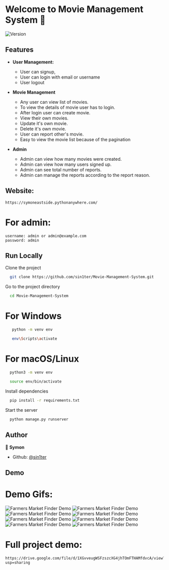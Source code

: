 # Welcome to Movie Management System 👋

![Version](https://img.shields.io/badge/version-v1-blue.svg?cacheSeconds=2592000)

## Features

- **User Management:**
  - User can signup, 
  - User can login with email or username
  - User logout

- **Movie Management**
  - Any user can view list of movies.
  - To view the details of movie user has to login.
  - After login user can create movie.
  - View their own movies. 
  - Update it's own movie.
  - Delete it's own movie.
  - User can report other's movie.
  - Easy to view the movie list because of the pagination

- **Admin**
    - Admin can view how many movies were created.
    - Admin can view how many users signed up.
    - Admin can see total number of reports.
    - Admin can manage the reports according to the report reason.
## Website:
``` https://symoneastside.pythonanywhere.com/ ```
# For admin:
    username: admin or admin@example.com
    password: admin



## Run Locally

Clone the project

```bash
  git clone https://github.com/sin1ter/Movie-Management-System.git
```

Go to the project directory

```bash
  cd Movie-Management-System 
```

# For Windows
```bash 
   python -m venv env

   env\Scripts\activate
```

 # For macOS/Linux
 ```bash
   python3 -m venv env
   
   source env/bin/activate
   ```

Install dependencies

```bash
  pip install -r requirements.txt
```

Start the server

```bash
  python manage.py runserver
```
    
## Author

👤 **Symon**

- Github: [@sin1ter](https://github.com/sin1ter)
## Demo



# Demo Gifs:
![Farmers Market Finder Demo](project_show/1.gif)
![Farmers Market Finder Demo](project_show/2.gif)
![Farmers Market Finder Demo](project_show/3.gif)
![Farmers Market Finder Demo](project_show/4.gif)
![Farmers Market Finder Demo](project_show/5.gif)
![Farmers Market Finder Demo](project_show/6.gif)
![Farmers Market Finder Demo](project_show/7.gif)
![Farmers Market Finder Demo](project_show/8.gif)


# Full project demo:
```
https://drive.google.com/file/d/1XGvveugWSFzszcXG4jhTOmFTHAMfdvcA/view?usp=sharing
```